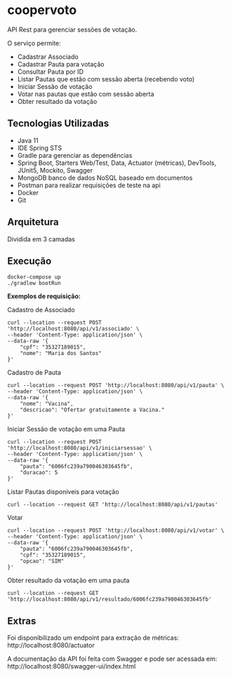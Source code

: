 # coopervoto
API Rest para gerenciar sessões de votação.


O serviço permite:
- Cadastrar Associado
- Cadastrar Pauta para votação
- Consultar Pauta por ID
- Listar Pautas que estão com sessão aberta (recebendo voto)
- Iniciar Sessão de votação
- Votar nas pautas que estão com sessão aberta
- Obter resultado da votação


## Tecnologias Utilizadas

- Java 11
- IDE Spring STS
- Gradle para gerenciar as dependências
- Spring Boot, Starters Web/Test, Data, Actuator (métricas), DevTools, JUnit5, Mockito, Swagger
- MongoDB banco de dados NoSQL baseado em documentos
- Postman para realizar requisições de teste na api
- Docker
- Git


## Arquitetura

Dividida em 3 camadas


## Execução

```shell
docker-compose up
./gradlew bootRun

```

**Exemplos de requisição:**

Cadastro de Associado
```shell
curl --location --request POST 'http://localhost:8080/api/v1/associado' \
--header 'Content-Type: application/json' \
--data-raw '{
    "cpf": "35327189015",
    "nome": "Maria dos Santos"
}'
```

Cadastro de Pauta
```shell
curl --location --request POST 'http://localhost:8080/api/v1/pauta' \
--header 'Content-Type: application/json' \
--data-raw '{
    "nome": "Vacina",
    "descricao": "Ofertar gratuitamente a Vacina."
}'
```

Iniciar Sessão de votação em uma Pauta
```shell
curl --location --request POST 'http://localhost:8080/api/v1/iniciarsessao' \
--header 'Content-Type: application/json' \
--data-raw '{
    "pauta": "6006fc239a790046303645fb",
    "duracao": 5
}'
```

Listar Pautas disponíveis para votação
```shell
curl --location --request GET 'http://localhost:8080/api/v1/pautas'
```

Votar
```shell
curl --location --request POST 'http://localhost:8080/api/v1/votar' \
--header 'Content-Type: application/json' \
--data-raw '{
    "pauta": "6006fc239a790046303645fb",
    "cpf": "35327189015",
    "opcao": "SIM"
}'
```

Obter resultado da votação em uma pauta
```shell
curl --location --request GET 'http://localhost:8080/api/v1/resultado/6006fc239a790046303645fb' 
```


## Extras

Foi disponibilizado um endpoint para extração de métricas: 
http://localhost:8080/actuator

A documentação da API foi feita com Swagger e pode ser acessada em: 
http://localhost:8080/swagger-ui/index.html